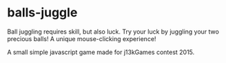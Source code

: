 # balls-juggle
Ball juggling requires skill, but also luck. Try your luck by juggling your two precious balls! A unique mouse-clicking experience!

A small simple javascript game made for j13kGames contest 2015.
